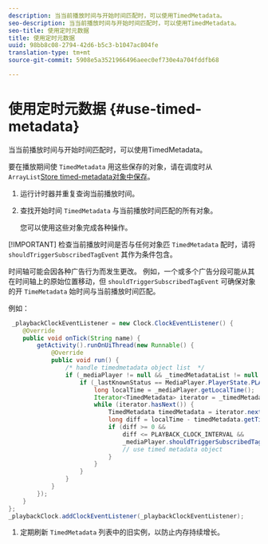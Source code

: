 ```yaml
---
description: 当当前播放时间与开始时间匹配时，可以使用TimedMetadata。
seo-description: 当当前播放时间与开始时间匹配时，可以使用TimedMetadata。
seo-title: 使用定时元数据
title: 使用定时元数据
uuid: 98bb8c08-2794-42d6-b5c3-b1047ac804fe
translation-type: tm+mt
source-git-commit: 5908e5a3521966496aeec0ef730e4a704fddfb68

---
```



# 使用定时元数据 {#use-timed-metadata}

当当前播放时间与开始时间匹配时，可以使用TimedMetadata。

要在播放期间使 `TimedMetadata` 用这些保存的对象，请在调度时从 `ArrayList`[Store timed-metadata对象中保存](../../ad-insertion/custom-tags-configure/android-1.4-timed-metadata-store.md)。

1. 运行计时器并重复查询当前播放时间。
1. 查找开始时间 `TimedMetadata` 与当前播放时间匹配的所有对象。

   您可以使用这些对象完成各种操作。

[!IMPORTANT]
检查当前播放时间是否与任何对象匹 `TimedMetadata` 配时，请将 `shouldTriggerSubscribedTagEvent` 其作为条件包含。

时间轴可能会因各种广告行为而发生更改。 例如，一个或多个广告分段可能从其在时间轴上的原始位置移动，但 `shouldTriggerSubscribedTagEvent` 可确保对象的开 `TimeMetadata` 始时间与当前播放时间匹配。

例如：

```java
 _playbackClockEventListener = new Clock.ClockEventListener() {
    @Override
    public void onTick(String name) {
        getActivity().runOnUiThread(new Runnable() {
            @Override
            public void run() {
                /* handle timedmetadata object list  */ 
                if (_mediaPlayer != null && _timedMetadataList != null && _timedMetadataList.size() > 0) {
                    if (_lastKnownStatus == MediaPlayer.PlayerState.PLAYING) {
                        long localTime = _mediaPlayer.getLocalTime();
                        Iterator<TimedMetadata> iterator = _timedMetadataList.iterator(); 
                        while (iterator.hasNext()) {
                            TimedMetadata timedMetadata = iterator.next();
                            long diff = localTime - timedMetadata.getTime();
                            if (diff >= 0 &&
                                diff <= PLAYBACK_CLOCK_INTERVAL &&
                                _mediaPlayer.shouldTriggerSubscribedTagEvent()) {
                                // use timed metadata object
                            }
                        }
                    }
                }
            }
        });
    }
};
_playbackClock.addClockEventListener(_playbackClockEventListener);
```

1. 定期刷新 `TimedMetadata` 列表中的旧实例，以防止内存持续增长。